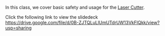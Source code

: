In this class, we cover basic safety and usage for the [Laser Cutter](Laser_Cutter.md "wikilink").

Click the following link to view the slidedeck <https://drive.google.com/file/d/0B-ZJTQLuLlUmUTdrUW13VkFlQkk/view?usp=sharing>
